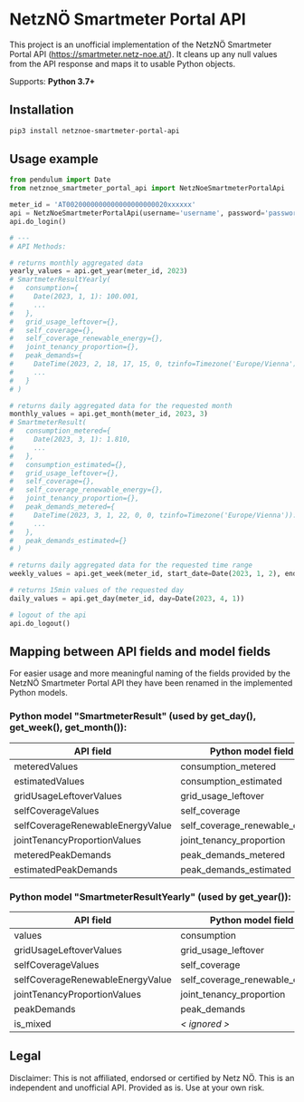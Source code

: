 # NetzNÖ Smartmeter Portal API

This project is an unofficial implementation of the NetzNÖ Smartmeter Portal API (https://smartmeter.netz-noe.at/).
It cleans up any null values from the API response and maps it to usable Python objects.

Supports: **Python 3.7+**

## Installation

```bash
pip3 install netznoe-smartmeter-portal-api
```

## Usage example

```python
from pendulum import Date
from netznoe_smartmeter_portal_api import NetzNoeSmartmeterPortalApi

meter_id = 'AT0020000000000000000000020xxxxxx'
api = NetzNoeSmartmeterPortalApi(username='username', password='password')
api.do_login()

# ---
# API Methods:

# returns monthly aggregated data
yearly_values = api.get_year(meter_id, 2023)
# SmartmeterResultYearly(
#   consumption={
#     Date(2023, 1, 1): 100.001,
#     ...
#   },
#   grid_usage_leftover={},
#   self_coverage={},
#   self_coverage_renewable_energy={},
#   joint_tenancy_proportion={},
#   peak_demands={
#     DateTime(2023, 2, 18, 17, 15, 0, tzinfo=Timezone('Europe/Vienna')): 2.101, 
#     ...
#   }
# )

# returns daily aggregated data for the requested month
monthly_values = api.get_month(meter_id, 2023, 3)
# SmartmeterResult(
#   consumption_metered={
#     Date(2023, 3, 1): 1.810, 
#     ...
#   },
#   consumption_estimated={}, 
#   grid_usage_leftover={}, 
#   self_coverage={}, 
#   self_coverage_renewable_energy={}, 
#   joint_tenancy_proportion={}, 
#   peak_demands_metered={
#     DateTime(2023, 3, 1, 22, 0, 0, tzinfo=Timezone('Europe/Vienna')): 0.012,
#     ...
#   },
#   peak_demands_estimated={}
# )

# returns daily aggregated data for the requested time range
weekly_values = api.get_week(meter_id, start_date=Date(2023, 1, 2), end_date=Date(2023, 1, 8))

# returns 15min values of the requested day
daily_values = api.get_day(meter_id, day=Date(2023, 4, 1))

# logout of the api
api.do_logout()
```

## Mapping between API fields and model fields

For easier usage and more meaningful naming of the fields provided by the NetzNÖ Smartmeter Portal API they have been
renamed in the implemented Python models.

### Python model "SmartmeterResult" (used by get_day(), get_week(), get_month()):

| API field                        | Python model field             | Unit |
|----------------------------------|--------------------------------|------|
| meteredValues                    | consumption_metered            | kWh  |
| estimatedValues                  | consumption_estimated          | kWh  |
| gridUsageLeftoverValues          | grid_usage_leftover            | kWh  |
| selfCoverageValues               | self_coverage                  | kWh  |
| selfCoverageRenewableEnergyValue | self_coverage_renewable_energy | kWh  |
| jointTenancyProportionValues     | joint_tenancy_proportion       | kWh  |
| meteredPeakDemands               | peak_demands_metered           | kW   |
| estimatedPeakDemands             | peak_demands_estimated         | kW   |

### Python model "SmartmeterResultYearly" (used by get_year()):

| API field                        | Python model field             | Unit |
|----------------------------------|--------------------------------|------|
| values                           | consumption                    | kWh  |
| gridUsageLeftoverValues          | grid_usage_leftover            | kWh  |
| selfCoverageValues               | self_coverage                  | kWh  |
| selfCoverageRenewableEnergyValue | self_coverage_renewable_energy | kWh  |
| jointTenancyProportionValues     | joint_tenancy_proportion       | kWh  |
| peakDemands                      | peak_demands                   | kW   |
| is_mixed                         | *< ignored >*                  |      |

## Legal

Disclaimer: This is not affiliated, endorsed or certified by Netz NÖ. This is an independent and unofficial API.
Provided as is. Use at your own risk.